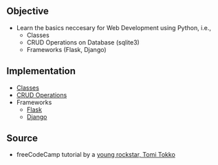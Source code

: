## Objective
- Learn the basics neccesary for Web Development using Python, i.e.,
    - Classes
    - CRUD Operations on Database (sqlite3)
    - Frameworks (Flask, Django)

## Implementation 
- [Classes](class.py)
- [CRUD Operations](/sqlite_crud.py)
- Frameworks
    - [Flask](/flask_app.py)
    - [Django](/test_project)

## Source
- freeCodeCamp tutorial by a [young rockstar, Tomi Tokko](https://www.freecodecamp.org/news/how-to-use-python-for-web-development/)
